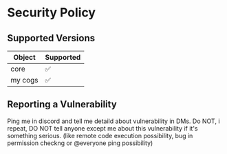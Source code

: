 # Security Policy

## Supported Versions

| Object  | Supported          |
| ------- | ------------------ |
| core    | ✅                 |
| my cogs | ✅                 |

## Reporting a Vulnerability

Ping me in discord and tell me detaild about vulnerability in DMs. 
Do NOT, i repeat, DO NOT tell anyone except me about this vulnerability
if it's something serious. (like remote code execution possibility, bug
in permission checkng or @everyone ping possibility)
